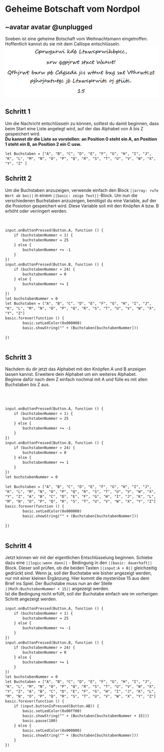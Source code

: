 # Geheime Botschaft vom Nordpol
## ~avatar avatar @unplugged
Soeben ist eine geheime Botschaft vom Weihnachtsmann eingetroffen. Hoffentlich kannst du sie mit dem Calliope entschlüsseln.
![Bootschaft](https://github.com/r00b1nh00d/geheimeBotschaftVomNordpol/blob/master/GeheimeBootschaft.PNG?raw=true)



## Schritt 1 
Um die Nachricht entschlüsseln zu können, solltest du damit beginnen, dass beim Start eine Liste angelegt wird, auf der das Alphabet von A bis Z gespeichert wird. <br>
**Du kannst dir die Liste so vorstellen: an Position 0 steht ein A, an Position 1 steht ein B, an Position 2 ein C usw.**
```blocks
let Buchstaben = ["A", "B", "C", "D", "E", "F", "G", "H", "I", "J", "K", "L", "M", "N", "O", "P", "Q", "R", "S", "T", "U", "V", "W", "X", "Y", "Z" ]
```

## Schritt 2
Um die Buchstaben anzuzeigen, verwende einfach den Block ``||array: rufe Wert ab bei||`` in einem ``||basic: zeige Text||``-Block. 
Um nun die verschiedenen Buchstaben anzuzeigen, benötigst du eine Variable, auf der die Posiotion gespeichert wird. Diese Variable soll mit den Knöpfen A bzw. B erhöht oder verringert werden. 
```blocks


input.onButtonPressed(Button.A, function () {
    if (buchstabenNummer < 1) {
        buchstabenNummer = 25
    } else {
        buchstabenNummer += -1
    }
})
input.onButtonPressed(Button.B, function () {
    if (buchstabenNummer > 24) {
        buchstabenNummer = 0
    } else {
        buchstabenNummer += 1
    }
})
let buchstabenNummer = 0
let Buchstaben = ["A", "B", "C", "D", "E", "F", "G", "H", "I", "J", "K", "L", "M", "N", "O", "P", "Q", "R", "S", "T", "U", "V", "W", "X", "Y", "Z"]
basic.forever(function () {
        basic.setLedColor(0x000000)
        basic.showString("" + (Buchstaben[buchstabenNummer]))
   
})


```

## Schritt 3 
Nachdem du dir jetzt das Alphabet mit den Knöpfen A und B anzeigen lassen kannst. Erweitere dein Alphabet um ein weiteres Alphabet. <br>
Beginne dafür nach dem Z einfach nochmal mit A und fülle es mit allen Buchstaben bis Z aus.
```blocks



input.onButtonPressed(Button.A, function () {
    if (buchstabenNummer < 1) {
        buchstabenNummer = 25
    } else {
        buchstabenNummer += -1
    }
})
input.onButtonPressed(Button.B, function () {
    if (buchstabenNummer > 24) {
        buchstabenNummer = 0
    } else {
        buchstabenNummer += 1
    }
})
let buchstabenNummer = 0

let Buchstaben = ["A", "B", "C", "D", "E", "F", "G", "H", "I", "J", "K", "L", "M", "N", "O", "P", "Q", "R", "S", "T", "U", "V", "W", "X", "Y", "Z", "A", "B", "C", "D", "E", "F", "G", "H", "I", "J", "K", "L", "M", "N", "O", "P", "Q", "R", "S", "T", "U", "V", "W", "X", "Y", "Z"]
basic.forever(function () {
        basic.setLedColor(0x000000)
        basic.showString("" + (Buchstaben[buchstabenNummer]))
   
})


```


## Schritt 4
Jetzt können wir mit der eigentlichen Entschlüsselung beginnen. Schiebe dazu eine ``||logic:wenn dann||`` - Bedingung in den ``||basic: dauerhaft||`` Block.
Dieser soll prüfen, ob die beiden Tasten ``||input:A + B||`` gleichzeitig gedrückt sind. Wenn ja, soll der Buchstabe wie bisher angezeigt werden, nur mit einer kleinen Ergänzung. Hier kommt die mysteriöse 15 aus dem Brief ins Spiel. Der Buchstabe muss nun an der Stelle ``||Math:BuchstabenNummer + 15||`` angezeigt werden. <br>
Ist die Bedingung nicht erfüllt, soll der Buchstabe einfach wie im vorherigen Schritt angezeigt werden.
```blocks
input.onButtonPressed(Button.A, function () {
    if (buchstabenNummer < 1) {
        buchstabenNummer = 25
    } else {
        buchstabenNummer += -1
    }
})
input.onButtonPressed(Button.B, function () {
    if (buchstabenNummer > 24) {
        buchstabenNummer = 0
    } else {
        buchstabenNummer += 1
    }
})
let buchstabenNummer = 0
let Buchstaben = ["A", "B", "C", "D", "E", "F", "G", "H", "I", "J", "K", "L", "M", "N", "O", "P", "Q", "R", "S", "T", "U", "V", "W", "X", "Y", "Z", "A", "B", "C", "D", "E", "F", "G", "H", "I", "J", "K", "L", "M", "N", "O", "P", "Q", "R", "S", "T", "U", "V", "W", "X", "Y", "Z"]
basic.forever(function () {
    if (input.buttonIsPressed(Button.AB)) {
        basic.setLedColor(0x00ff00)
        basic.showString("" + (Buchstaben[buchstabenNummer + 15]))
        basic.pause(100)
    } else {
        basic.setLedColor(0x000000)
        basic.showString("" + (Buchstaben[buchstabenNummer]))
    }
})
```
